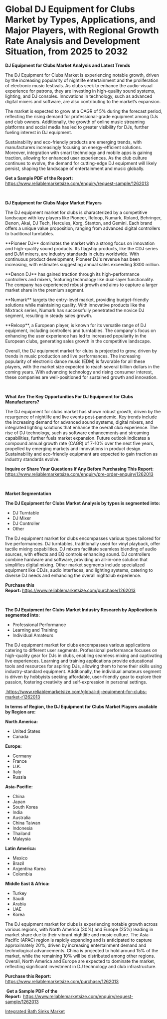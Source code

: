 <p><h1>Global DJ Equipment for Clubs Market by Types, Applications, and Major Players, with Regional Growth Rate Analysis and Development Situation, from 2025 to 2032</h1></p><p><strong>DJ Equipment for Clubs Market Analysis and Latest Trends</strong></p>
<p><p>The DJ Equipment for Clubs Market is experiencing notable growth, driven by the increasing popularity of nightlife entertainment and the proliferation of electronic music festivals. As clubs seek to enhance the audio-visual experience for patrons, they are investing in high-quality sound systems, lighting, and DJ consoles. Innovations in technology, such as advanced digital mixers and software, are also contributing to the market’s expansion. </p><p>The market is expected to grow at a CAGR of 5% during the forecast period, reflecting the rising demand for professional-grade equipment among DJs and club owners. Additionally, the growth of online music streaming platforms and social media has led to greater visibility for DJs, further fueling interest in DJ equipment. </p><p>Sustainability and eco-friendly products are emerging trends, with manufacturers increasingly focusing on energy-efficient solutions. Moreover, integration with smart technology and mobile apps is gaining traction, allowing for enhanced user experiences. As the club culture continues to evolve, the demand for cutting-edge DJ equipment will likely persist, shaping the landscape of entertainment and music globally.</p></p>
<p><strong>Get a Sample PDF of the Report:&nbsp;</strong> <a href="https://www.reliablemarketsize.com/enquiry/request-sample/1262013?utm_campaign=3101&utm_medium=2&utm_source=Github&utm_content=ia&utm_term=05042025&utm_id=dj-equipment-for-clubs">https://www.reliablemarketsize.com/enquiry/request-sample/1262013</a></p>
<p>&nbsp;</p>
<p><strong>DJ Equipment for Clubs Major Market Players</strong></p>
<p><p>The DJ equipment market for clubs is characterized by a competitive landscape with key players like Pioneer, Reloop, Numark, Roland, Behringer, Denon, Akai, DJ Tech, Hercules, Korg, Stanton, and Gemini. Each brand offers a unique value proposition, ranging from advanced digital controllers to traditional turntables.</p><p>**Pioneer DJ** dominates the market with a strong focus on innovation and high-quality sound products. Its flagship products, like the CDJ series and DJM mixers, are industry standards in clubs worldwide. With continuous product development, Pioneer DJ's revenue has been increasing, with estimates suggesting annual sales exceeding $300 million.</p><p>**Denon DJ** has gained traction through its high-performance controllers and mixers, featuring technology like dual-layer functionality. The company has experienced robust growth and aims to capture a larger market share in the premium segment. </p><p>**Numark** targets the entry-level market, providing budget-friendly solutions while maintaining quality. With innovative products like the Mixtrack series, Numark has successfully penetrated the novice DJ segment, resulting in steady sales growth.</p><p>**Reloop**, a European player, is known for its versatile range of DJ equipment, including controllers and turntables. The company's focus on enhancing the user experience has led to increased popularity in the European clubs, generating sales growth in the competitive landscape.</p><p>Overall, the DJ equipment market for clubs is projected to grow, driven by trends in music production and live performances. The increasing popularity of electronic dance music (EDM) is favorable for all these players, with the market size expected to reach several billion dollars in the coming years. With advancing technology and rising consumer interest, these companies are well-positioned for sustained growth and innovation.</p></p>
<p>&nbsp;</p>
<p><strong>What Are The Key Opportunities For DJ Equipment for Clubs Manufacturers?</strong></p>
<p><p>The DJ equipment for clubs market has shown robust growth, driven by the resurgence of nightlife and live events post-pandemic. Key trends include the increasing demand for advanced sound systems, digital mixers, and integrated lighting solutions that enhance the overall club experience. The rise of DJ technology, such as software enhancements and streaming capabilities, further fuels market expansion. Future outlook indicates a compound annual growth rate (CAGR) of 7-10% over the next five years, propelled by emerging markets and innovations in product design. Sustainability and eco-friendly equipment are expected to gain traction as industry standards evolve.</p></p>
<p><strong>Inquire or Share Your Questions If Any Before Purchasing This Report:</strong> <a href="https://www.reliablemarketsize.com/enquiry/pre-order-enquiry/1262013?utm_campaign=3101&utm_medium=2&utm_source=Github&utm_content=ia&utm_term=05042025&utm_id=dj-equipment-for-clubs">https://www.reliablemarketsize.com/enquiry/pre-order-enquiry/1262013</a></p>
<p>&nbsp;</p>
<p><strong>Market Segmentation</strong></p>
<p><strong>The DJ Equipment for Clubs Market Analysis by types is segmented into:</strong></p>
<p><ul><li>DJ Turntable</li><li>DJ Mixer</li><li>DJ Controller</li><li>Other</li></ul></p>
<p><p>The DJ equipment market for clubs encompasses various types tailored for live performances. DJ turntables, traditionally used for vinyl playback, offer tactile mixing capabilities. DJ mixers facilitate seamless blending of audio sources, with effects and EQ controls enhancing sound. DJ controllers combine hardware and software, providing an all-in-one solution that simplifies digital mixing. Other market segments include specialized equipment like CDJs, audio interfaces, and lighting systems, catering to diverse DJ needs and enhancing the overall nightclub experience.</p></p>
<p><strong>Purchase this Report:&nbsp;</strong><a href="https://www.reliablemarketsize.com/purchase/1262013?utm_campaign=3101&utm_medium=2&utm_source=Github&utm_content=ia&utm_term=05042025&utm_id=dj-equipment-for-clubs">https://www.reliablemarketsize.com/purchase/1262013</a></p>
<p>&nbsp;</p>
<p><strong>The DJ Equipment for Clubs Market Industry Research by Application is segmented into:</strong></p>
<p><ul><li>Professional Performance</li><li>Learning and Training</li><li>Individual Amateurs</li></ul></p>
<p><p>The DJ equipment market for clubs encompasses various applications catering to different user segments. Professional performance focuses on high-quality gear for DJs in clubs, enabling seamless mixing and captivating live experiences. Learning and training applications provide educational tools and resources for aspiring DJs, allowing them to hone their skills using industry-standard equipment. Additionally, the individual amateurs segment is driven by hobbyists seeking affordable, user-friendly gear to explore their passion, fostering creativity and self-expression in personal settings.</p></p>
<p><a href="https://www.reliablemarketsize.com/global-dj-equipment-for-clubs-market-r1262013?utm_campaign=3101&utm_medium=2&utm_source=Github&utm_content=ia&utm_term=05042025&utm_id=dj-equipment-for-clubs">&nbsp;https://www.reliablemarketsize.com/global-dj-equipment-for-clubs-market-r1262013</a></p>
<p><strong>In terms of Region, the DJ Equipment for Clubs Market Players available by Region are:</strong></p>
<p>
    <p> <strong> North America: </strong>
        <ul>
            <li>United States</li>
            <li>Canada</li>
        </ul>
        </p> 
    <p> <strong> Europe: </strong>
        <ul>
            <li>Germany</li>
            <li>France</li>
            <li>U.K.</li>
            <li>Italy</li>
            <li>Russia</li>
        </ul>
        </p> 
    <p> <strong> Asia-Pacific: </strong>
        <ul>
            <li>China</li>
            <li>Japan</li>
            <li>South Korea</li>
            <li>India</li>
            <li>Australia</li>
            <li>China Taiwan</li>
            <li>Indonesia</li>
            <li>Thailand</li>
            <li>Malaysia</li>
        </ul>
        </p> 
    <p> <strong> Latin America: </strong>
        <ul>
            <li>Mexico</li>
            <li>Brazil</li>
            <li>Argentina Korea</li>
            <li>Colombia</li>
        </ul>
        </p> 
    <p> <strong> Middle East & Africa: </strong>
        <ul>
            <li>Turkey</li>
            <li>Saudi</li>
            <li>Arabia</li>
            <li>UAE</li>
            <li>Korea</li>
        </ul>
    </p>
    </p>
<p><p>The DJ equipment market for clubs is experiencing notable growth across various regions, with North America (30%) and Europe (25%) leading in market share due to their vibrant nightlife and music culture. The Asia-Pacific (APAC) region is rapidly expanding and is anticipated to capture approximately 20%, driven by increasing entertainment demand and technological advancements. China is projected to hold around 15% of the market, while the remaining 10% will be distributed among other regions. Overall, North America and Europe are expected to dominate the market, reflecting significant investment in DJ technology and club infrastructure.</p></p>
<p><strong>Purchase this Report: </strong><a href="https://www.reliablemarketsize.com/purchase/1262013?utm_campaign=3101&utm_medium=2&utm_source=Github&utm_content=ia&utm_term=05042025&utm_id=dj-equipment-for-clubs">https://www.reliablemarketsize.com/purchase/1262013</a></p>
<p>&nbsp;<strong>Get a Sample PDF of the Report:&nbsp;&nbsp;</strong><a href="https://www.reliablemarketsize.com/enquiry/request-sample/1262013?utm_campaign=3101&utm_medium=2&utm_source=Github&utm_content=ia&utm_term=05042025&utm_id=dj-equipment-for-clubs">https://www.reliablemarketsize.com/enquiry/request-sample/1262013</a></p>
<p><strong></strong></p>
<p><p><a href="https://github.com/nkbaroga/Market-Research-Report-List-1/blob/main/integrated-bath-sinks-market.md?utm_campaign=3101&utm_medium=2&utm_source=Github&utm_content=ia&utm_term=05042025&utm_id=dj-equipment-for-clubs">Integrated Bath Sinks Market</a></p></p>